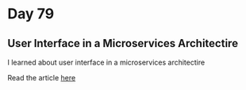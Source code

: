 # Day 79

## User Interface in a Microservices Architectire

I learned about user interface in a microservices architectire

Read the article [here](https://rufilboy.hashnode.dev/day-79-user-interfaces-in-a-microservices-architecture)